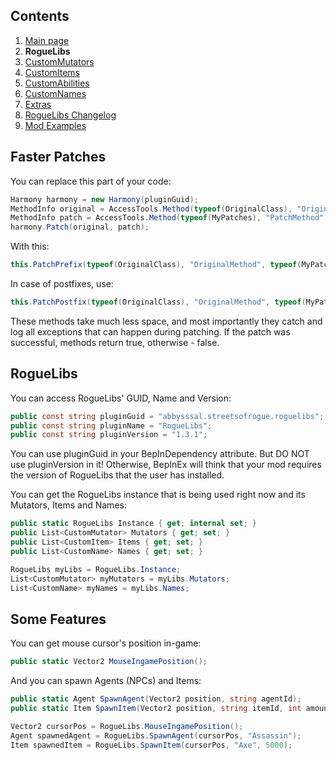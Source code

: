 ## Contents ##

1. [Main page](https://github.com/Abbysssal/RogueLibs)
2. **RogueLibs**
3. [CustomMutators](./CustomMutators.md)
4. [CustomItems](./CustomItems.md)
5. [CustomAbilities](./CustomAbilities.md)
6. [CustomNames](./CustomNames.md)
7. [Extras](./Extras.md)
8. [RogueLibs Changelog](./Changelog.md)
9. [Mod Examples](./Examples.md)

## Faster Patches ##
You can replace this part of your code:
```cs
Harmony harmony = new Harmony(pluginGuid);
MethodInfo original = AccessTools.Method(typeof(OriginalClass), "OriginalMethod");
MethodInfo patch = AccessTools.Method(typeof(MyPatches), "PatchMethod");
harmony.Patch(original, patch);
```
With this:
```cs
this.PatchPrefix(typeof(OriginalClass), "OriginalMethod", typeof(MyPatches), "PatchMethod");
```
In case of postfixes, use:
```cs
this.PatchPostfix(typeof(OriginalClass), "OriginalMethod", typeof(MyPatches), "PatchMethod");
```
These methods take much less space, and most importantly they catch and log all exceptions that can happen during patching. If the patch was successful, methods return true, otherwise - false.
## RogueLibs ##
You can access RogueLibs' GUID, Name and Version:
```cs
public const string pluginGuid = "abbysssal.streetsofrogue.roguelibs";
public const string pluginName = "RogueLibs";
public const string pluginVersion = "1.3.1";
```
You can use pluginGuid in your BepInDependency attribute. But DO NOT use pluginVersion in it! Otherwise, BepInEx will think that your mod requires the version of RogueLibs that the user has installed.

You can get the RogueLibs instance that is being used right now and its Mutators, Items and Names:
```cs
public static RogueLibs Instance { get; internal set; }
public List<CustomMutator> Mutators { get; set; }
public List<CustomItem> Items { get; set; }
public List<CustomName> Names { get; set; }
```
```cs
RogueLibs myLibs = RogueLibs.Instance;
List<CustomMutator> myMutators = myLibs.Mutators;
List<CustomName> myNames = myLibs.Names;
```
## Some Features ##
You can get mouse cursor's position in-game:
```cs
public static Vector2 MouseIngamePosition();
```
And you can spawn Agents (NPCs) and Items:
```cs
public static Agent SpawnAgent(Vector2 position, string agentId);
public static Item SpawnItem(Vector2 position, string itemId, int amount);
```
```cs
Vector2 cursorPos = RogueLibs.MouseIngamePosition();
Agent spawnedAgent = RogueLibs.SpawnAgent(cursorPos, "Assassin");
Item spawnedItem = RogueLibs.SpawnItem(cursorPos, "Axe", 5000);
```














